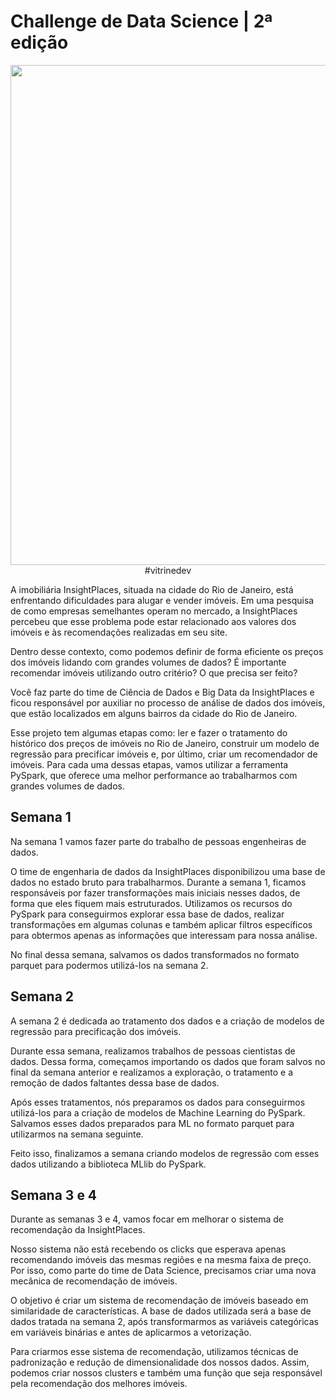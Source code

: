 # Challenge de Data Science | 2ª edição

<div align="center">
<img src="https://i.imgur.com/Tnj84r9.jpg" width="800px" />#vitrinedev
</div>

A imobiliária InsightPlaces, situada na cidade do Rio de Janeiro, está enfrentando dificuldades para alugar e vender imóveis. Em uma pesquisa de como empresas semelhantes operam no mercado, a InsightPlaces percebeu que esse problema pode estar relacionado aos valores dos imóveis e às recomendações realizadas em seu site. 

Dentro desse contexto, como podemos definir de forma eficiente os preços dos imóveis lidando com grandes volumes de dados? É importante recomendar imóveis utilizando outro critério? O que precisa ser feito?

Você faz parte do time de Ciência de Dados e Big Data da InsightPlaces e ficou responsável por auxiliar no processo de análise de dados dos imóveis, que estão localizados em alguns bairros da cidade do Rio de Janeiro.

Esse projeto tem algumas etapas como: ler e fazer o tratamento do histórico dos preços de imóveis no Rio de Janeiro, construir um modelo de regressão para precificar imóveis e, por último, criar um recomendador de imóveis. Para cada uma dessas etapas, vamos utilizar a ferramenta PySpark, que oferece uma melhor performance ao trabalharmos com grandes volumes de dados.

## Semana 1

Na semana 1 vamos fazer parte do trabalho de pessoas engenheiras de dados.

O time de engenharia de dados da InsightPlaces disponibilizou uma base de dados no estado bruto para trabalharmos. Durante a semana 1, ficamos responsáveis por fazer transformações mais iniciais nesses dados, de forma que eles fiquem mais estruturados. Utilizamos os recursos do PySpark para conseguirmos explorar essa base de dados, realizar transformações em algumas colunas e também aplicar filtros específicos para obtermos apenas as informações que interessam para nossa análise.

No final dessa semana, salvamos os dados transformados no formato parquet para podermos utilizá-los na semana 2.

## Semana 2

A semana 2 é dedicada ao tratamento dos dados e a criação de modelos de regressão para precificação dos imóveis.

Durante essa semana, realizamos trabalhos de pessoas cientistas de dados. Dessa forma, começamos importando os dados que foram salvos no final da semana anterior e realizamos a exploração, o tratamento e a remoção de dados faltantes dessa base de dados.

Após esses tratamentos, nós preparamos os dados para conseguirmos utilizá-los para a criação de modelos de Machine Learning do PySpark. Salvamos esses dados preparados para ML no formato parquet para utilizarmos na semana seguinte.

Feito isso, finalizamos a semana criando modelos de regressão com esses dados utilizando a biblioteca MLlib do PySpark.

## Semana 3 e 4

Durante as semanas 3 e 4, vamos focar em melhorar o sistema de recomendação da InsightPlaces.

Nosso sistema não está recebendo os clicks que esperava apenas recomendando imóveis das mesmas regiões e na mesma faixa de preço. Por isso, como parte do time de Data Science, precisamos criar uma nova mecânica de recomendação de imóveis.

O objetivo é criar um sistema de recomendação de imóveis baseado em similaridade de características. A base de dados utilizada será a base de dados tratada na semana 2, após transformarmos as variáveis categóricas em variáveis binárias e antes de aplicarmos a vetorização.

Para criarmos esse sistema de recomendação, utilizamos técnicas de padronização e redução de dimensionalidade dos nossos dados. Assim, podemos criar nossos clusters e também uma função que seja responsável pela recomendação dos melhores imóveis.
